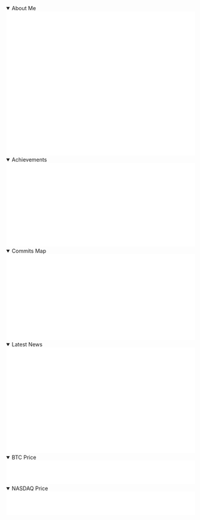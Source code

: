
<tr>
  <td colspan="2" align="center">
    <details open><summary>About Me</summary><img src="https://github.com/lottepy/lottepy/blob/main/github-metrics.svg" alt=""></img></details>
    <details open><summary>Achievements</summary><img src="https://github.com/lottepy/lottepy/blob/main/metrics.plugin.achievements.compact.svg" alt=""></img></details>
    <details open><summary>Commits Map</summary><img src="https://github.com/lottepy/lottepy/blob/main/metrics.plugin.isocalendar.svg" alt=""></img></details>
    <details open><summary>Latest News</summary><img src="https://github.com/lottepy/lottepy/blob/main/metrics.plugin.rss.svg" alt=""></img></details>
    <details open><summary>BTC Price</summary><img src="https://github.com/lottepy/lottepy/blob/main/metrics.plugin.btc.svg" alt=""></img></details>
    <details open><summary>NASDAQ Price</summary><img src="https://github.com/lottepy/lottepy/blob/main/metrics.plugin.ndx.svg" alt=""></img></details>
  </td>
</tr>

